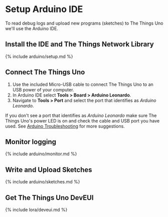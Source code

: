 # Setup Arduino IDE

To read debug logs and upload new programs (sketches) to The Things Uno we'll use the Arduino IDE.

## Install the IDE and The Things Network Library

{% include arduino/setup.md %}

## Connect The Things Uno

1. Use the included Micro-USB cable to connect The Things Uno to an USB power of your computer.
2. In Arduino IDE select **Tools > Board > Arduino Leonardo**.
3. Navigate to **Tools > Port** and select the port that identifies as *Arduino Leonardo*.

If you don't see a port that identifies as *Arduino Leonardo* make sure The Things Uno's power LED is on and check the cable and USB port you have used. See [Arduino Troubleshooting](https://www.arduino.cc/en/Guide/Troubleshooting#toc16) for more suggestions.

## Monitor logging

{% include arduino/monitor.md %}

## Write and Upload Sketches

{% include arduino/sketches.md %}

## Get The Things Uno DevEUI

{% include lora/deveui.md %}